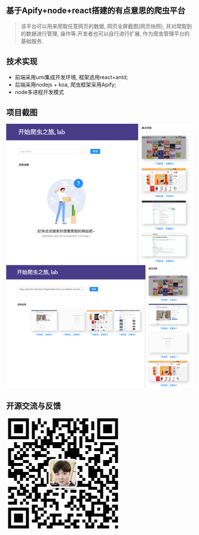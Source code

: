 ## 基于Apify+node+react搭建的有点意思的爬虫平台
> 该平台可以用来爬取任意网页的数据, 网页全屏截图(网页快照), 并对爬取到的数据进行管理, 操作等.开发者也可以自行进行扩展, 作为爬虫管理平台的基础服务.

## 技术实现
* 前端采用umi集成开发环境, 框架选用react+antd;
* 后端采用nodejs + koa, 爬虫框架采用Apify;
* node多进程开发模式

## 项目截图
<img src="./1.png" width=800 />
<img src="./2.png" width=800 />

## 开源交流与反馈
<img src="./wx.png" />